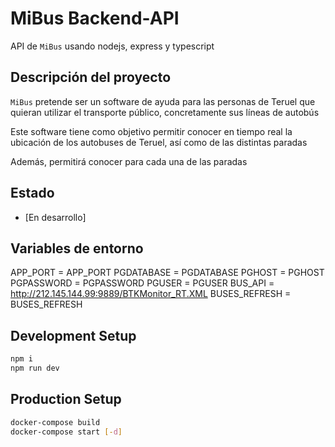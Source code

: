 # MiBus Backend-API
API de `MiBus` usando nodejs, express y typescript

## Descripción del proyecto
`MiBus` pretende ser un software de ayuda para las personas de Teruel que 
quieran utilizar el transporte público, concretamente sus líneas de autobús

Este software tiene como objetivo permitir conocer en tiempo real la ubicación de los
autobuses de Teruel, así como de las distintas paradas

Además, permitirá conocer para cada una de las paradas 

## Estado
+ [En desarrollo]

## Variables de entorno
APP_PORT = APP_PORT
PGDATABASE = PGDATABASE
PGHOST = PGHOST
PGPASSWORD = PGPASSWORD
PGUSER = PGUSER
BUS_API = http://212.145.144.99:9889/BTKMonitor_RT.XML
BUSES_REFRESH = BUSES_REFRESH

## Development Setup
```bash
npm i 
npm run dev
```

## Production Setup
```bash
docker-compose build
docker-compose start [-d]
```